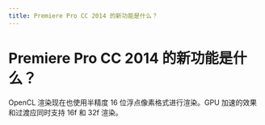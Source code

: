 ```yaml
---
title: Premiere Pro CC 2014 的新功能是什么？
---
```

# Premiere Pro CC 2014 的新功能是什么？

OpenCL 渲染现在也使用半精度 16 位浮点像素格式进行渲染。GPU 加速的效果和过渡应同时支持 16f 和 32f 渲染。